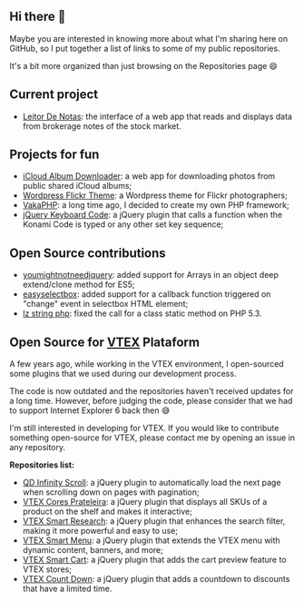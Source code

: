 ## Hi there 👋

Maybe you are interested in knowing more about what I'm sharing here on GitHub, so I put together a list of links to some of my public repositories.

It's a bit more organized than just browsing on the Repositories page 😄

## Current project
 - [Leitor De Notas](https://github.com/cvscarlos/Leitor-De-Notas): the interface of a web app that reads and displays data from brokerage notes of the stock market.

## Projects for fun

- [iCloud Album Downloader](https://github.com/cvscarlos/iCloud-Album-Downloader): a web app for downloading photos from public shared iCloud albums;
- [Wordpress Flickr Theme](https://github.com/cvscarlos/Wordpress-Flickr-Theme): a Wordpress theme for Flickr photographers;
- [VakaPHP](https://github.com/cvscarlos/VaKaPHP): a long time ago, I decided to create my own PHP framework;
- [jQuery Keyboard Code](https://github.com/cvscarlos/jQuery-Keyboard-Code): a jQuery plugin that calls a function when the Konami Code is typed or any other set key sequence;

## Open Source contributions

- [youmightnotneedjquery](https://github.com/HubSpot/youmightnotneedjquery/pull/211): added support for Arrays in an object deep extend/clone method for ES5;
- [easyselectbox](https://github.com/kosinix/easyselectbox/pull/1): added support for a callback function triggered on "change" event in selectbox HTML element;
- [lz string php](https://github.com/nullpunkt/lz-string-php/pull/21): fixed the call for a class static method on PHP 5.3.

## Open Source for [VTEX](https://vtex.com/) Plataform

A few years ago, while working in the VTEX environment, I open-sourced some plugins that we used during our development process.

The code is now outdated and the repositories haven't received updates for a long time. However, before judging the code, please consider that we had to support Internet Explorer 6 back then 😅

I'm still interested in developing for VTEX. If you would like to contribute something open-source for VTEX, please contact me by opening an issue in any repository.

**Repositories list:**
- [QD Infinity Scroll](https://github.com/cvscarlos/QD-Infinity-Scroll): a jQuery plugin to automatically load the next page when scrolling down on pages with pagination;
- [VTEX Cores Prateleira](https://github.com/cvscarlos/VTEX-Cores-Prateleira): a jQuery plugin that displays all SKUs of a product on the shelf and makes it interactive;
- [VTEX Smart Research](https://github.com/cvscarlos/VTEX-Smart-Research): a jQuery plugin that enhances the search filter, making it more powerful and easy to use;
- [VTEX Smart Menu](https://github.com/cvscarlos/VTEX-Smart-Menu): a jQuery plugin that extends the VTEX menu with dynamic content, banners, and more;
- [VTEX Smart Cart](https://github.com/cvscarlos/VTEX-Smart-Cart): a jQuery plugin that adds the cart preview feature to VTEX stores;
- [VTEX Count Down](https://github.com/cvscarlos/VTEX-Count-Down): a jQuery plugin that adds a countdown to discounts that have a limited time.
